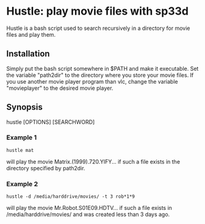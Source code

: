 # Hustle: play movie files with sp33d

Hustle is a bash script used to search recursively in a directory for movie files and play them.

## Installation 

Simply put the bash script somewhere in $PATH and make it executable. Set the variable "path2dir" to the directory where you store your movie files. If you use another movie player program than vlc, change the variable "movieplayer" to the desired movie player. 

## Synopsis 

hustle [OPTIONS] [SEARCHWORD]

### Example 1 

`hustle mat`

will play the movie Matrix.(1999).720.YIFY...
if such a file exists in the directory specified by path2dir.

### Example 2  

`hustle -d /media/harddrive/movies/ -t 3 rob*1*9`

will play the movie Mr.Robot.S01E09.HDTV... if such a file exists in /media/harddrive/movies/
and was created less than 3 days ago.

